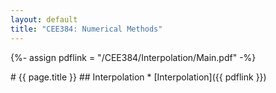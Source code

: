 ```yaml
---
layout: default
title: "CEE384: Numerical Methods"
---
```


{%- assign pdflink = "/CEE384/Interpolation/Main.pdf" -%}

<div markdown="1">
# {{ page.title }}
## Interpolation
* [Interpolation]({{ pdflink }})

</div>
